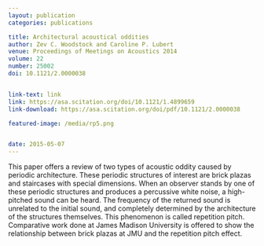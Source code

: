```yaml
---
layout: publication
categories: publications

title: Architectural acoustical oddities
author: Zev C. Woodstock and Caroline P. Lubert
venue: Proceedings of Meetings on Acoustics 2014
volume: 22
number: 25002
doi: 10.1121/2.0000038


link-text: link 
link: https://asa.scitation.org/doi/10.1121/1.4899659
link-download: https://asa.scitation.org/doi/pdf/10.1121/2.0000038

featured-image: /media/rp5.png


date: 2015-05-07
---
```


This paper offers a review of two types of acoustic oddity caused by periodic architecture. These periodic structures of interest are brick plazas and staircases with special dimensions. When an observer stands by one of these periodic structures and produces a percussive white noise, a high-pitched sound can be heard. The frequency of the returned sound is unrelated to the initial sound, and completely determined by the architecture of the structures themselves. This phenomenon is called repetition pitch. Comparative work done at James Madison University is offered to show the relationship between brick plazas at JMU and the repetition pitch effect.
